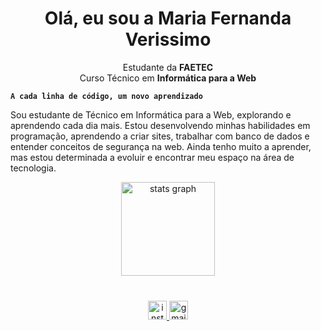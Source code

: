 <h1 align="center">Olá, eu sou a Maria Fernanda Verissimo</h1>

<p align="center">
  Estudante da <strong>FAETEC</strong>  
  <br/>
  Curso Técnico em <strong>Informática para a Web</strong>
</p>

**`A cada linha de código, um novo aprendizado`**  

Sou estudante de Técnico em Informática para a Web, explorando e aprendendo cada dia mais. Estou desenvolvendo minhas habilidades em programação, aprendendo a criar sites, trabalhar com banco de dados e entender conceitos de segurança na web. Ainda tenho muito a aprender, mas estou determinada a evoluir e encontrar meu espaço na área de tecnologia.

<div align="center">
  <img src="https://github-readme-stats.vercel.app/api?username=MariaFernandaVerissimo&hide_title=false&hide_rank=true&show_icons=false&include_all_commits=true&count_private=true&disable_animations=false&theme=synthwave&locale=en&hide_border=false&order=1" height="150" alt="stats graph"  />
</div>

###

<div align="left">
</div>

###

<br clear="both">

<div align="center">
  <a href="https://www.instagram.com/mafe.vrsm?igsh=MW1mOTNqYnRycjM4dA==" target="_blank">
    <img src="https://img.shields.io/static/v1?message=Instagram&logo=instagram&label=&color=E4405F&logoColor=white&labelColor=&style=for-the-badge" height="30" alt="instagram logo"  />
  </a>
  <a href="mailto:vrsmmafe@gmail.com">
    <img src="https://img.shields.io/static/v1?message=Gmail&logo=gmail&label=&color=D14836&logoColor=white&labelColor=&style=for-the-badge" height="30" alt="gmail logo"  />
  </a>
</div>
